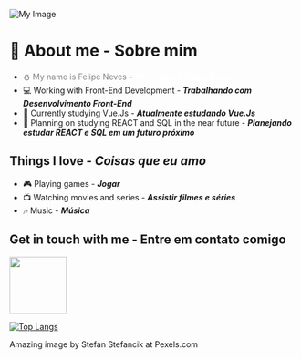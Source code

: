 ![My Image](pexels-stefan-stefancik.jpg)
# 📖 About me - Sobre mim
- ⛄ <span style="color: #848484 !important">My name is Felipe Neves</span> - <span style="color: #fff !important">***Meu nome é Felipe Neves***</span>
- 💻 <span>Working with Front-End Development</span> - ***Trabalhando com Desenvolvimento Front-End***
- 🌱 <span>Currently studying Vue.Js</span> - ***Atualmente estudando Vue.Js***
- 📑 <span>Planning on studying REACT and SQL in the near future</span> - ***Planejando estudar REACT e SQL em um futuro próximo***

## Things I love - ***Coisas que eu amo***
- 🎮 <span></span>Playing games - ***Jogar*** 
- 📺 <span></span>Watching movies and series - ***Assistir filmes e séries***
- 🎶 <span></span>Music - ***Música***

## Get in touch with me - Entre em contato comigo
[<img width="100px" src="https://img.shields.io/badge/LinkedIn-0077B5?style=for-the-badge&logo=linkedin&logoColor=white"/>][linkedin]

[![Top Langs](https://github-readme-stats.vercel.app/api/top-langs/?username=anuraghazra&layout=compact)](https://github.com/anuraghazra/github-readme-stats)

[linkedin]: https://www.linkedin.com/in/felipe-rodolfo-ribeiro-das-neves-485361183/


<!--
**SnowySnoww/SnowySnoww** is a ✨ _special_ ✨ repository because its `README.md` (this file) appears on your GitHub profile.

Here are some ideas to get you started:

- 🔭 I’m currently working on ...
- 🌱 I’m currently learning ...
- 👯 I’m looking to collaborate on ...
- 🤔 I’m looking for help with ...
- 💬 Ask me about ...
- 📫 How to reach me: ...
- 😄 Pronouns: ...
- ⚡ Fun fact: ...
-->

Amazing image by Stefan Stefancik at Pexels.com
